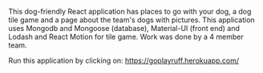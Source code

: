 This dog-friendly React application has places to go with your dog, a dog tile game and a page about the team's dogs with pictures. This application uses Mongodb and Mongoose (database), Material-UI (front end) and Lodash and React Motion for tile game. Work was done by a 4 member team.

Run this application by clicking on: https://goplayruff.herokuapp.com/